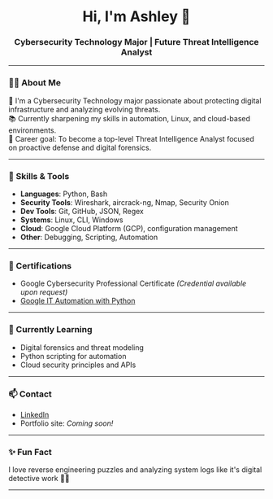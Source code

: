 <h1 align="center">Hi, I'm Ashley 👋</h1>
<h3 align="center">Cybersecurity Technology Major | Future Threat Intelligence Analyst</h3>

---

### 👩‍💻 About Me

🔐 I'm a Cybersecurity Technology major passionate about protecting digital infrastructure and analyzing evolving threats.  
📚 Currently sharpening my skills in automation, Linux, and cloud-based environments.  
🎯 Career goal: To become a top-level Threat Intelligence Analyst focused on proactive defense and digital forensics.

---

### 🧠 Skills & Tools

- **Languages**: Python, Bash
- **Security Tools**: Wireshark, aircrack-ng, Nmap, Security Onion
- **Dev Tools**: Git, GitHub, JSON, Regex
- **Systems**: Linux, CLI, Windows
- **Cloud**: Google Cloud Platform (GCP), configuration management
- **Other**: Debugging, Scripting, Automation

---

### 📜 Certifications

- Google Cybersecurity Professional Certificate *(Credential available upon request)*  
- [Google IT Automation with Python](https://coursera.org/verify/professional-cert/B5LDSPMEVJ8Q)

---

### 🌱 Currently Learning

- Digital forensics and threat modeling  
- Python scripting for automation  
- Cloud security principles and APIs

---

### 📫 Contact

- [LinkedIn](http://linkedin.com/in/ashley-robert-57427724b)  
- Portfolio site: _Coming soon!_
---

### ✨ Fun Fact

I love reverse engineering puzzles and analyzing system logs like it's digital detective work 🕵️‍♀️

---
